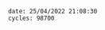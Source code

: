 

                date: 25/04/2022 21:08:30
                cycles: 98700

                         